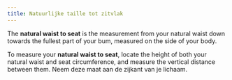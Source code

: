 ```yaml
---
title: Natuurlijke taille tot zitvlak
---
```


The **natural waist to seat** is the measurement from your natural waist down towards the fullest part of your bum, measured on the side of your body.

To measure your **natural waist to seat**, locate the height of both your natural waist and seat circumference, and measure the vertical distance between them. Neem deze maat aan de zijkant van je lichaam.
